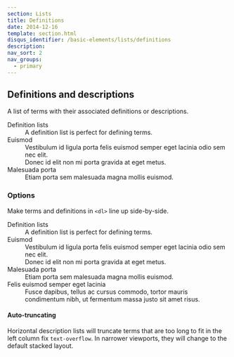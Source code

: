```yaml
---
section: Lists
title: Definitions
date: 2014-12-16
template: section.html
disqus_identifier: /basic-elements/lists/definitions
description:
nav_sort: 2
nav_groups:
  - primary
---
```


## Definitions and descriptions

A list of terms with their associated definitions or descriptions.

<div class="guide-example">
<dl>
  <dt class="example-tldr">Definition lists</dt>
  <dd class="example-tldr">A definition list is perfect for defining terms.</dd>
  <dt class="example-ignore">Euismod</dt>
  <dd class="example-ignore">Vestibulum id ligula porta felis euismod semper eget lacinia odio sem nec elit.</dd>
  <dd class="example-ignore">Donec id elit non mi porta gravida at eget metus.</dd>
  <dt class="example-ignore">Malesuada porta</dt>
  <dd class="example-ignore">Etiam porta sem malesuada magna mollis euismod.</dd>
</dl>
</div>

### Options

Make terms and definitions in <code>&lt;dl&gt;</code> line up side-by-side.

<div class="guide-example">
<dl class="horizontal">
  <dt class="example-tldr">Definition lists</dt>
  <dd class="example-tldr">A definition list is perfect for defining terms.</dd>
  <dt class="example-ignore">Euismod</dt>
  <dd class="example-ignore">Vestibulum id ligula porta felis euismod semper eget lacinia odio sem nec elit.</dd>
  <dd class="example-ignore">Donec id elit non mi porta gravida at eget metus.</dd>
  <dt class="example-ignore">Malesuada porta</dt>
  <dd class="example-ignore">Etiam porta sem malesuada magna mollis euismod.</dd>
  <dt class="example-ignore">Felis euismod semper eget lacinia</dt>
  <dd class="example-ignore">Fusce dapibus, tellus ac cursus commodo, tortor mauris condimentum nibh, ut fermentum massa justo sit amet risus.</dd>
</dl>
</div>

<div class="alert alert-block alert-info">
  <h4>Auto-truncating</h4>

  <p>Horizontal description lists will truncate terms that are too long to fit in the left column fix <code>text-overflow</code>. In narrower viewports, they will change to the default stacked layout.</p>
</div>
